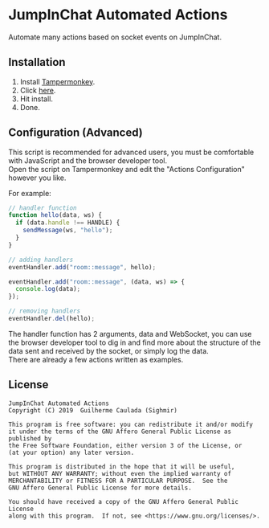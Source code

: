 # JumpInChat Automated Actions

Automate many actions based on socket events on JumpInChat.

## Installation

1. Install [Tampermonkey](https://www.tampermonkey.net/).
1. Click [here](https://github.com/Sighmir/JumpInChat-AA/raw/master/JumpInChat-AA.user.js).
1. Hit install.
1. Done.

## Configuration (Advanced)

This script is recommended for advanced users, you must be comfortable with JavaScript and the browser developer tool.  
Open the script on Tampermonkey and edit the "Actions Configuration" however you like.

For example:

```js
// handler function
function hello(data, ws) {
  if (data.handle !== HANDLE) {
    sendMessage(ws, "hello");
  }
}

// adding handlers
eventHandler.add("room::message", hello);

eventHandler.add("room::message", (data, ws) => {
  console.log(data);
});

// removing handlers
eventHandler.del(hello);
```

The handler function has 2 arguments, data and WebSocket, you can use the browser developer tool to dig in and find more about the structure of the data sent and received by the socket, or simply log the data.  
There are already a few actions written as examples.

## License

```
JumpInChat Automated Actions
Copyright (C) 2019  Guilherme Caulada (Sighmir)

This program is free software: you can redistribute it and/or modify
it under the terms of the GNU Affero General Public License as published by
the Free Software Foundation, either version 3 of the License, or
(at your option) any later version.

This program is distributed in the hope that it will be useful,
but WITHOUT ANY WARRANTY; without even the implied warranty of
MERCHANTABILITY or FITNESS FOR A PARTICULAR PURPOSE.  See the
GNU Affero General Public License for more details.

You should have received a copy of the GNU Affero General Public License
along with this program.  If not, see <https://www.gnu.org/licenses/>.
```
